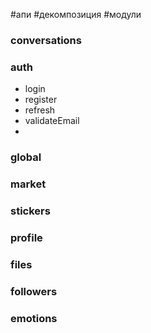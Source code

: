#апи #декомпозиция #модули

### conversations

### auth
- login
- register
- refresh
- validateEmail
- 
### global

### market

### stickers

### profile

### files

### followers

### emotions





